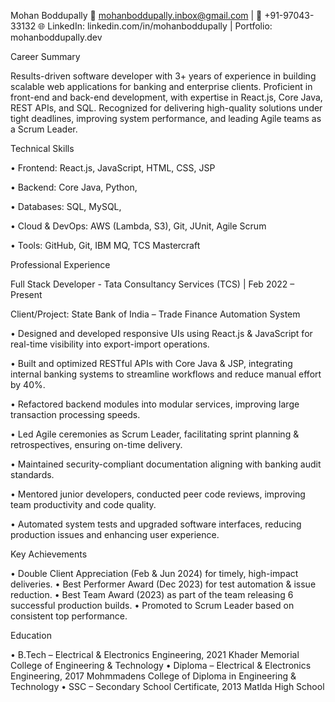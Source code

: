 Mohan Boddupally
📧 mohanboddupally.inbox@gmail.com | 📱 +91-97043-33132
🌐 LinkedIn: linkedin.com/in/mohanboddupally | Portfolio: mohanboddupally.dev


Career Summary

Results-driven software developer with 3+ years of experience in building scalable web applications for banking and enterprise clients. Proficient in front-end and back-end development, with expertise in React.js, Core Java, REST APIs, and SQL. Recognized for delivering high-quality solutions under tight deadlines, improving system performance, and leading Agile teams as a Scrum Leader.



Technical Skills

• Frontend: React.js, JavaScript, HTML, CSS, JSP

• Backend: Core Java, Python,

• Databases: SQL, MySQL,

• Cloud & DevOps: AWS (Lambda, S3), Git, JUnit, Agile Scrum

• Tools: GitHub, Git, IBM MQ, TCS Mastercraft

Professional Experience

Full Stack Developer - Tata Consultancy Services (TCS) | Feb 2022 – Present

Client/Project: State Bank of India – Trade Finance Automation System

•	Designed and developed responsive UIs using React.js & JavaScript for real-time visibility into export-import operations.

•	Built and optimized RESTful APIs with Core Java & JSP, integrating internal banking systems to streamline workflows and reduce manual effort by 40%.

•	Refactored backend modules into modular services, improving large transaction processing speeds.

•	Led Agile ceremonies as Scrum Leader, facilitating sprint planning & retrospectives, ensuring on-time delivery.

•	Maintained security-compliant documentation aligning with banking audit standards.

•	Mentored junior developers, conducted peer code reviews, improving team productivity and code quality.

•	Automated system tests and upgraded software interfaces, reducing production issues and enhancing user experience.



Key Achievements

•	Double Client Appreciation (Feb & Jun 2024) for timely, high-impact deliveries.
•	Best Performer Award (Dec 2023) for test automation & issue reduction.
•	Best Team Award (2023) as part of the team releasing 6 successful production builds.
•	Promoted to Scrum Leader based on consistent top performance.

Education

• B.Tech – Electrical & Electronics Engineering, 2021
  Khader Memorial College of Engineering & Technology
• Diploma – Electrical & Electronics Engineering, 2017
  Mohmmadens College of Diploma in Engineering & Technology
• SSC – Secondary School Certificate, 2013
  Matlda High School
